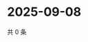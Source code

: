 # 2025-09-08

共 0 条

<!-- BEGIN ZHIHUVIDEO -->
<!-- 最后更新时间 Mon Sep 08 2025 20:22:48 GMT+0800 (China Standard Time) -->

<!-- END ZHIHUVIDEO -->

